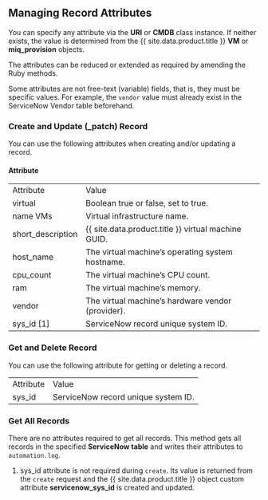 ## Managing Record Attributes

You can specify any attribute via the **URI** or **CMDB** class
instance. If neither exists, the value is determined from the
{{ site.data.product.title }} **VM** or **miq\_provision** objects.

The attributes can be reduced or extended as required by amending the
Ruby methods.

<div class="note">

Some attributes are not free-text (variable) fields, that is, they must
be specific values. For example, the `vendor` value must already exist
in the ServiceNow Vendor table beforehand.

</div>

### Create and Update (\_patch) Record

You can use the following attributes when creating and/or updating a
record.

#### Attribute

|                    |                                                   |
| ------------------ | ------------------------------------------------- |
| Attribute          | Value                                             |
| virtual            | Boolean true or false, set to true.               |
| name VMs           | Virtual infrastructure name.                      |
| short\_description | {{ site.data.product.title }} virtual machine GUID.             |
| host\_name         | The virtual machine’s operating system hostname.  |
| cpu\_count         | The virtual machine’s CPU count.                  |
| ram                | The virtual machine’s memory.                     |
| vendor             | The virtual machine’s hardware vendor (provider). |
| sys\_id \[1\]      | ServiceNow record unique system ID.               |

### Get and Delete Record

You can use the following attribute for getting or deleting a record.

|           |                                     |
| --------- | ----------------------------------- |
| Attribute | Value                               |
| sys\_id   | ServiceNow record unique system ID. |

### Get All Records

There are no attributes required to get all records. This method gets
all records in the specified **ServiceNow table** and writes their
attributes to `automation.log`.

1.  sys\_id attribute is not required during `create`. Its value is
    returned from the `create` request and the {{ site.data.product.title }} object
    custom attribute **servicenow\_sys\_id** is created and updated.
